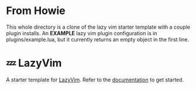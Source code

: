 # From Howie

This whole directory is a clone of the lazy vim starter template with a couple plugin installs.
An **EXAMPLE** lazy vim plugin configuration is in plugins/example.lua, but it currently returns an empty object in the first line.

# 💤 LazyVim

A starter template for [LazyVim](https://github.com/LazyVim/LazyVim).
Refer to the [documentation](https://lazyvim.github.io/installation) to get started.
